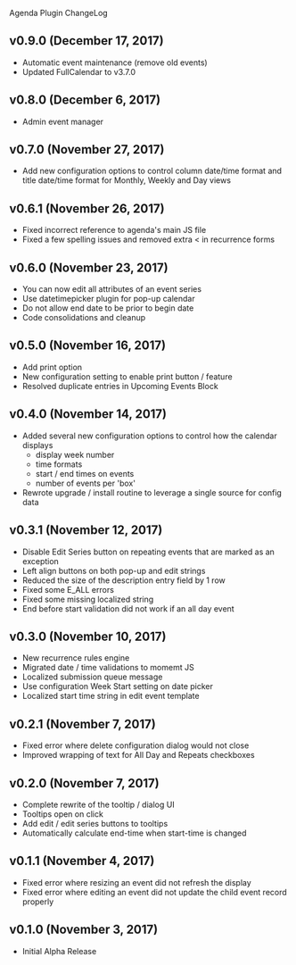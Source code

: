 Agenda Plugin ChangeLog

## v0.9.0 (December 17, 2017)
 - Automatic event maintenance (remove old events)
 - Updated FullCalendar to v3.7.0

## v0.8.0 (December 6, 2017)
 - Admin event manager

## v0.7.0 (November 27, 2017)
 - Add new configuration options to control column date/time format and title date/time format for Monthly, Weekly and Day views

## v0.6.1 (November 26, 2017)
 - Fixed incorrect reference to agenda's main JS file
 - Fixed a few spelling issues and removed extra < in recurrence forms

## v0.6.0 (November 23, 2017)
 - You can now edit all attributes of an event series
 - Use datetimepicker plugin for pop-up calendar
 - Do not allow end date to be prior to begin date
 - Code consolidations and cleanup

## v0.5.0 (November 16, 2017)
 - Add print option
 - New configuration setting to enable print button / feature
 - Resolved duplicate entries in Upcoming Events Block

## v0.4.0 (November 14, 2017)
 - Added several new configuration options to control how the calendar displays
   - display week number
   - time formats
   - start / end times on events
   - number of events per 'box'
 - Rewrote upgrade / install routine to leverage a single source for config data

## v0.3.1 (November 12, 2017)
 - Disable Edit Series button on repeating events that are marked as an exception
 - Left align buttons on both pop-up and edit strings
 - Reduced the size of the description entry field by 1 row
 - Fixed some E_ALL errors
 - Fixed some missing localized string
 - End before start validation did not work if an all day event

## v0.3.0 (November 10, 2017)
 - New recurrence rules engine
 - Migrated date / time validations to momemt JS
 - Localized submission queue message
 - Use configuration Week Start setting on date picker
 - Localized start time string in edit event template

## v0.2.1 (November 7, 2017)
 - Fixed error where delete configuration dialog would not close
 - Improved wrapping of text for All Day and Repeats checkboxes

## v0.2.0 (November 7, 2017)
 - Complete rewrite of the tooltip / dialog UI
 - Tooltips open on click
 - Add edit / edit series buttons to tooltips
 - Automatically calculate end-time when start-time is changed

## v0.1.1 (November 4, 2017)
 - Fixed error where resizing an event did not refresh the display
 - Fixed error where editing an event did not update the child event record properly

## v0.1.0 (November 3, 2017)
 - Initial Alpha Release
